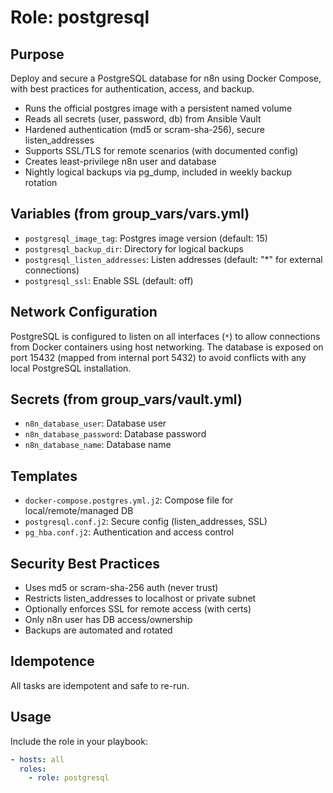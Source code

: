 # Role: postgresql

## Purpose
Deploy and secure a PostgreSQL database for n8n using Docker Compose, with best practices for authentication, access, and backup.
- Runs the official postgres image with a persistent named volume
- Reads all secrets (user, password, db) from Ansible Vault
- Hardened authentication (md5 or scram-sha-256), secure listen_addresses
- Supports SSL/TLS for remote scenarios (with documented config)
- Creates least-privilege n8n user and database
- Nightly logical backups via pg_dump, included in weekly backup rotation

## Variables (from group_vars/vars.yml)
- `postgresql_image_tag`: Postgres image version (default: 15)
- `postgresql_backup_dir`: Directory for logical backups
- `postgresql_listen_addresses`: Listen addresses (default: "*" for external connections)
- `postgresql_ssl`: Enable SSL (default: off)

## Network Configuration
PostgreSQL is configured to listen on all interfaces (`*`) to allow connections from Docker containers using host networking. The database is exposed on port 15432 (mapped from internal port 5432) to avoid conflicts with any local PostgreSQL installation.

## Secrets (from group_vars/vault.yml)
- `n8n_database_user`: Database user
- `n8n_database_password`: Database password
- `n8n_database_name`: Database name

## Templates
- `docker-compose.postgres.yml.j2`: Compose file for local/remote/managed DB
- `postgresql.conf.j2`: Secure config (listen_addresses, SSL)
- `pg_hba.conf.j2`: Authentication and access control

## Security Best Practices
- Uses md5 or scram-sha-256 auth (never trust)
- Restricts listen_addresses to localhost or private subnet
- Optionally enforces SSL for remote access (with certs)
- Only n8n user has DB access/ownership
- Backups are automated and rotated

## Idempotence
All tasks are idempotent and safe to re-run.

## Usage
Include the role in your playbook:
```yaml
- hosts: all
  roles:
    - role: postgresql
```
